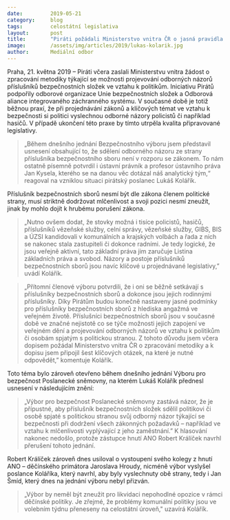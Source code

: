 ```yaml
---
date:         2019-05-21
category:     blog
tags:         celostátní legislativa
layout:       post
title:        "Piráti požádali Ministerstvo vnitra ČR o jasná pravidla k legislativním konzultacím ze strany příslušníků bezpečnostního sboru"
image:        /assets/img/articles/2019/lukas-kolarik.jpg
author:       Mediální odbor
---
```


Praha, 21. května 2019 – Piráti včera zaslali Ministerstvu vnitra žádost o zpracování metodiky týkající se možnosti projevování odborných názorů příslušníků bezpečnostních složek ve vztahu k politikům. Iniciativu Pirátů podpořily odborové organizace Unie bezpečnostních složek a Odborová aliance integrovaného záchranného systému. V současné době je totiž běžnou praxí, že při projednávání zákonů a klíčových témat ve vztahu k bezpečnosti si politici vyslechnou odborné názory policistů či například hasičů. V případě ukončení této praxe by tímto utrpěla kvalita připravované legislativy. 

> „Během dnešního jednání Bezpečnostního výboru jsem představil usnesení obsahující to, že sdělení odborného názoru ze strany příslušníka bezpečnostního sboru není v rozporu se zákonem. To nám ostatně písemně potvrdil i ústavní právník a profesor ústavního práva Jan Kysela, kterého se na danou věc dotázal náš analytický tým,“ reagoval na vzniklou situaci pirátský poslanec Lukáš Kolářík.

Příslušník bezpečnostních sborů nesmí být dle zákona členem politické strany, musí striktně dodržovat mlčenlivost a svoji pozici nesmí zneužít, jinak by mohlo dojít k hrubému porušení zákona. 

> „Nutno ovšem dodat, že stovky možná i tisíce policistů, hasičů, příslušníků vězeňské služby, celní správy, vězeňské služby, GIBS, BIS a ÚZSI kandidovali v komunálních a krajských volbách a řada z nich se nakonec stala zastupiteli či dokonce radními. Je tedy logické, že jsou veřejně aktivní, tato základní práva jim zaručuje Listina základních práva a svobod. Názory a postoje příslušníků bezpečnostních sborů jsou navíc klíčové u projednávané legislativy,” uvádí Kolářík. 

> „Přítomní členové výboru potvrdili, že i oni se běžně setkávají s příslušníky bezpečnostních sborů a dokonce jsou jejich rodinnými příslušníky. Díky Pirátům budou konečně nastaveny jasné podmínky pro příslušníky bezpečnostních sborů z hlediska angažmá ve veřejném životě. Příslušníci bezpečnostních sborů jsou v současné době ve značné nejistotě co se týče možnosti jejich zapojení ve veřejném dění a projevování odborných názorů ve vztahu k politikům či osobám spjatým s politickou stranou. Z tohoto důvodu jsem včera dopisem požádal Ministerstvo vnitra ČR o zpracování metodiky a k dopisu jsem připojil šest klíčových otázek, na které je nutné odpovědět,” komentuje Kolářík.

Toto téma bylo zároveň otevřeno během dnešního jednání Výboru pro bezpečnost Poslanecké sněmovny, na kterém Lukáš Kolářík přednesl usnesení v následujícím znění: 

> „Výbor pro bezpečnost Poslanecké sněmovny zastává názor, že je přípustné, aby příslušník bezpečnostních složek sdělil politikovi či osobě spjaté s politickou stranou svůj odborný názor týkající se bezpečnosti při dodržení všech zákonných požadavků – například ve vztahu k mlčenlivosti vyplývající z jeho zaměstnání.” K hlasování nakonec nedošlo, protože zástupce hnutí ANO Robert Králíček navrhl přerušení tohoto jednání. 

Robert Králíček zároveň dnes usiloval o vystoupení svého kolegy z hnutí ANO – děčínského primátora Jaroslava Hroudy, nicméně výbor vyslyšel poslance Koláříka, který navrhl, aby byly vyslechnuty obě strany, tedy i Jan Šmíd, který dnes na jednání výboru nebyl přizván. 

> „Výbor by neměl být zneužit pro likvidaci nepohodlné opozice v rámci děčínské politiky. Je zřejmé, že problémy komunální politiky jsou ve volebním týdnu přeneseny na celostátní úroveň," uzavírá Kolářík.
